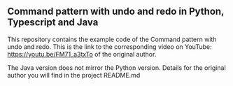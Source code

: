 ## Command pattern with undo and redo in Python, Typescript and Java

This repository contains the example code of the Command pattern with undo and redo. This is the link to the corresponding video on YouTube: https://youtu.be/FM71_a3txTo of the original author.

The Java version does not mirror the Python version.
Details for the original author you will find in the project README.md


